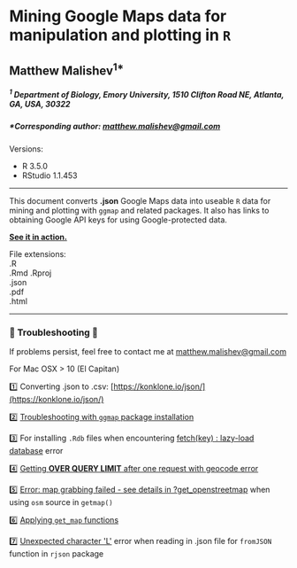 # Mining Google Maps data for manipulation and plotting in `R`    
## Matthew Malishev<sup>1*</sup>

##### <sup>1</sup> _Department of Biology, Emory University, 1510 Clifton Road NE, Atlanta, GA, USA, 30322_

##### *Corresponding author: matthew.malishev@gmail.com      

Versions:  
 - R 3.5.0  
 - RStudio 1.1.453  

******

This document converts __.json__ Google Maps data into useable `R` data for mining and plotting with `ggmap` and related packages. It also has links to obtaining Google API keys for using Google-protected data.  

[**See it in action.**](http://htmlpreview.github.com/?https://github.com/darwinanddavis/ggmap/blob/master/ggmap.html)  

File extensions:   
.R  
.Rmd
.Rproj     
.json      
.pdf    
.html  

******  

### :pig: Troubleshooting :pig:     
If problems persist, feel free to contact me at matthew.malishev@gmail.com     
  
For Mac OSX > 10 (El Capitan)  

:one: Converting .json to .csv: [https://konklone.io/json/](https://konklone.io/json/)  

:two: [Troubleshooting with `ggmap` package installation](https://stackoverflow.com/questions/40642850/ggmap-error-geomrasterann-was-built-with-an-incompatible-version-of-ggproto)      

:three: For installing `.Rdb` files when encountering [fetch(key) : lazy-load database](https://stackoverflow.com/questions/30424608/error-in-fetchkey-lazy-load-database) error      

:four: [Getting **OVER QUERY LIMIT** after one request with geocode error](https://stackoverflow.com/questions/36175529/getting-over-query-limit-after-one-request-with-geocode)  

:five: [Error: map grabbing failed - see details in ?get_openstreetmap](https://stackoverflow.com/questions/23572996/ggmap-gives-error-when-using-open-street-map-as-source) when using `osm` source in `getmap()`  

:six: [Applying `get_map` functions](https://github.com/dkahle/ggmap/blob/master/R/get_map.R)  

:seven: [Unexpected character 'L'](https://stackoverflow.com/questions/32461293/unexpected-character-error-when-importing-a-json-file-into-r) error when reading in .json file for `fromJSON` function in `rjson` package 
